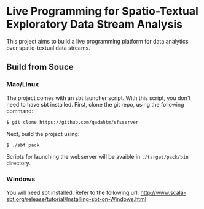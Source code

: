 # Live Programming for Spatio-Textual Exploratory Data Stream Analysis

This project aims to build a live programming platform for data analytics over spatio-textual data streams.  

## Build from Souce
### Mac/Linux
The project comes with an sbt launcher script. With this script, you don't need to have sbt installed. First, clone the git repo, using the following command: 
```sh
$ git clone https://github.com/qadahtm/sfsserver
```
Next, build the project using:
```sh
$ ./sbt pack
```
Scripts for launching the webserver will be avaible in `./target/pack/bin` directory.
### Windows
You will need sbt installed. Refer to the following url: http://www.scala-sbt.org/release/tutorial/Installing-sbt-on-Windows.html